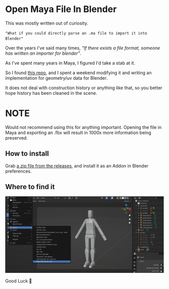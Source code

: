 # Open Maya File In Blender

This was mostly written out of curiosity.

<code>"What if you could directly parse an .ma file to import it into Blender"</code>

Over the years I've said many times, <i>"If there exists a file format, someone has written an importer for blender"</i>. 

As I've spent many years in Maya, I figured I'd take a stab at it.

So I found [this repo](https://github.com/mottosso/maya-scenefile-parser), and I spent a weekend modifying it and writing an implementation for geometry/uv data for Blender.

It does not deal with construction history or anything like that, so you better hope history has been cleaned in the scene.

<h1>NOTE</h1>
Would not recommend using this for anything important. Opening the file in Maya and exporting an .fbx will result in 1000x more information being preserved.

<h2>How to install</h2>

Grab [a zip file from the releases](https://github.com/rBrenick/open-maya-file-in-blender/releases/download/0.00.01/open_maya_file_in_blender_0-00-01.zip), and install it as an Addon in Blender preferences. 

<h2>Where to find it</h2>

![header image](docs/header_image.png)

Good Luck 🤞
